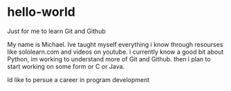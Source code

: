# hello-world
Just for me to learn Git and Github


My name is Michael. Ive taught myself everything i know through resourses like sololearn.com and videos on youtube. i currently know a good bit about Python, im working to understand more of Git and Github. then i plan to start working on some form or C or Java.

Id like to persue a career in program development
